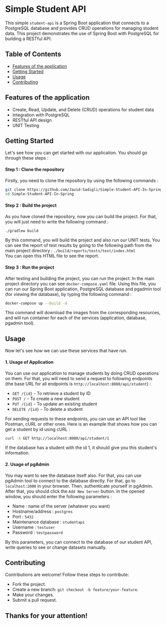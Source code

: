 # Simple Student API 
This simple `student-api` is a Spring Boot application that connects to a PostgreSQL database and provides CRUD operations for managing student data. This project demonstrates the use of Spring Boot with PostgreSQL for building a RESTful API.

## Table of Contents
* [Features of the application](#features-of-the-application)
* [Getting Started](#getting-started)
* [Usage](#usage)
* [Contributing](#contributing)

## Features of the application 
- Create, Read, Update, and Delete (CRUD) operations for student data
- Integration with PostgreSQL
- RESTful API design
- UNIT Testing

## Getting Started 
Let's see how you can get started with our application. You should go through these steps : 

#### Step 1 : Clone the repository 
Firstly, you need to clone the repository by using the following commands : 
```sh
git clone https://github.com/Javid-Sadigli/Simple-Student-API-In-Spring.git
cd Simple-Student-API-In-Spring
```

#### Step 2 : Build the project
As you have cloned the repository, now you can build the project. For that, you will just need to write the following command : 
```sh
./gradlew build
```
By this command, you will build the project and also run our UNIT tests. You can see the report of test results by going to the following path from the main project directory : `./build/reports/tests/test/index.html` <br> 
You can open this HTML file to see the report. 

#### Step 3 : Run the project
After testing and building the project, you can run the project. In the main project directory you can see `docker-compose.yaml` file. Using this file, you can run our Spring Boot application, PostgreSQL database and pgadmin tool (for viewing the database), by typing the following command : 
```sh
docker-compose up --build -d 
``` 
This command will download the images from the corresponding resources, and will run container for each of the services (application, database, pgadmin tool).


## Usage 
Now let's see how we can use these services that have run. 

#### 1. Usage of Application 
You can use our application to manage students by doing CRUD operations on them. For that, you will need to send a request to following endpoints (the base URL for all endpoints is `http://localhost:8080/api/student`) : 

- `GET /{id}` - To retrieve a student by ID
- `POST /` - To create a new student
- `PUT /{id}` - To update an existing student
- `DELETE /{id}` - To delete a student

For sending requests to these endpoints, you can use an API tool like Postman, cURL or other ones. Here is an example that shows how you can get a student by id using cURL : 

```sh
curl -X GET http://localhost:8080/api/student/1
```
If the database has a student with the id 1, it should give you this student's information.

#### 2. Usage of pgAdmin
You may want to see the database itself also. For that, you can use pgAdmin tool to connect to the database directly. For that, go to `localhost:2000` in your browser. Then, authenticate yourself in pgAdmin. After that, you should click the `Add New Server` button. In the opened window, you should enter the following parameters : 

- Name : name of the server (whatever you want)
- Hostname/address : `postgres`
- Port : `5432`
- Maintenance database : `studentapi`
- Username : `testuser`
- Password : `testpassword`

By this parameters, you can connect to the database of our student API, write queries to see or change datasets manually.

## Contributing 
Contributions are welcome! Follow these steps to contribute:
* Fork the project.
* Create a new branch: `git checkout -b feature/your-feature`.
* Make your changes.
* Submit a pull request.

## Thanks for your attention! 